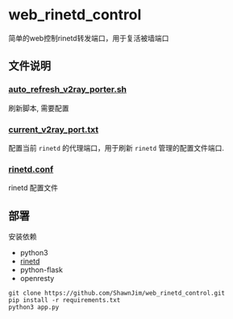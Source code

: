 # web_rinetd_control

简单的web控制rinetd转发端口，用于复活被墙端口

## 文件说明

### [auto_refresh_v2ray_porter.sh](auto_refresh_v2ray_porter.sh)

刷新脚本, 需要配置

### [current_v2ray_port.txt](current_v2ray_port.txt)

配置当前 `rinetd` 的代理端口，用于刷新 `rinetd` 管理的配置文件端口.

### [rinetd.conf](rinetd.conf)

rinetd 配置文件

## 部署

安装依赖

- python3
- [rinetd](https://github.com/samhocevar/rinetd)
- python-flask
- openresty

```shell
git clone https://github.com/ShawnJim/web_rinetd_control.git
pip install -r requirements.txt
python3 app.py
```